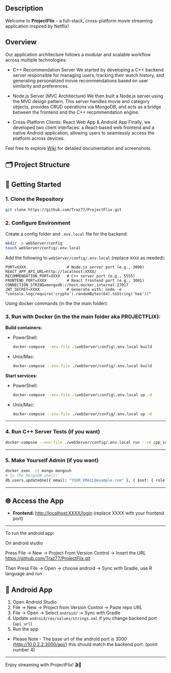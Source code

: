## Description

Welcome to **ProjectFlix** – a full-stack, cross-platform movie streaming application inspired by Netflix! 

## Overview

Our application architecture follows a modular and scalable workflow across multiple technologies:

- C++ Recommendation Server
We started by developing a C++ backend server responsible for managing users, tracking their watch history, and generating personalized movie recommendations based on user similarity and preferences.

- Node.js Server (MVC Architecture)
We then built a Node.js server using the MVC design pattern. This server handles movie and category objects, provides CRUD operations via MongoDB, and acts as a bridge between the frontend and the C++ recommendation engine.

- Cross-Platform Clients: React Web App & Android App
Finally, we developed two client interfaces: a React-based web frontend and a native Android application, allowing users to seamlessly access the platform across devices.

Feel free to explore [Wiki](wiki/) for detailed documentation and screenshots.

## 🗂️ Project Structure



## 🚀 Getting Started

### 1. Clone the Repository

```sh
git clone https://github.com/Traz77/ProjectFlix.git
```

### 2. Configure Environment

Create a config folder and `.env.local` file for the backend:

```sh
mkdir -p webServer/config
touch webServer/config/.env.local
```

Add the following to `webServer/config/.env.local` (replace `XXXX` as needed):

```env
PORT=XXXX                  # Node.js server port (e.g., 3000)
REACT_APP_API_URL=http://localhost:XXXX/
RECOMMENDATION_PORT=XXXX   # C++ server port (e.g., 5555)
FRONTEND_PORT=XXXX         # React frontend port (e.g., 3001)
CONNECTION_STRING=mongodb://host.docker.internal:27017
JWT_SECRET=XXXX            # Generate with: node -e "console.log(require('crypto').randomBytes(64).toString('hex'))"
```

Using docker commands (in the the main folder): 

### 3. Run with Docker (in the the main folder aka PROJECTFLIX):

**Build containers:**

- PowerShell:
  ```sh
  docker-compose --env-file .\webServer\config\.env.local build
  ```
- Unix/Mac:
  ```sh
  docker-compose --env-file ./webServer/config/.env.local build
  ```

**Start services:**

- PowerShell:
  ```sh
  docker-compose --env-file .\webServer\config\.env.local up -d
  ```
- Unix/Mac:
  ```sh
  docker-compose --env-file ./webServer/config/.env.local up -d
  ```

---
### 4. Run C++ Server Tests (if you want)

```sh
docker-compose --env-file ./webServer/config/.env.local run --rm cpp_server ./runTests
```

---

### 5. Make Yourself Admin (if you want)

```sh
docker exec -it mongo mongosh
# In the MongoDB shell:
db.users.updateOne({ email: "YOUR_EMAIL@example.com" }, { $set: { role: "admin" } })
```

---
## 🌐 Access the App

- **Frontend:** [http://localhost:XXXX/login](http://localhost:XXXX/login) (replace XXXX with your frontend port)

---

To run the android app: 

On android studio

Press File -> New -> Project From Version Control -> Insert the URL https://github.com/Traz77/ProjectFlix.git

Then Press File -> Open -> choose android -> Sync with Gradle, use R language and run 

## 📱 Android App

1. Open Android Studio
2. File → New → Project from Version Control → Paste repo URL
3. File → Open → Select `android/` → Sync with Gradle
4. Update `android/res/values/strings.xml` if you change backend port (`api_url`)
5. Run the app

- Please Note - The base url of the android port is 3000 (http://10.0.2.2:3000/api/) this should match the backend port. (point number 4)

---


Enjoy streaming with ProjectFlix! 🎬🍿